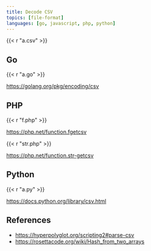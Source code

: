 ```yaml
---
title: Decode CSV
topics: [file-format]
languages: [go, javascript, php, python]
---
```


{{< r "a.csv" >}}

## Go

{{< r "a.go" >}}

<https://golang.org/pkg/encoding/csv>

## PHP

{{< r "f.php" >}}

<https://php.net/function.fgetcsv>

{{< r "str.php" >}}

<https://php.net/function.str-getcsv>

## Python

{{< r "a.py" >}}

<https://docs.python.org/library/csv.html>

## References

- <https://hyperpolyglot.org/scripting2#parse-csv>
- <https://rosettacode.org/wiki/Hash_from_two_arrays>
